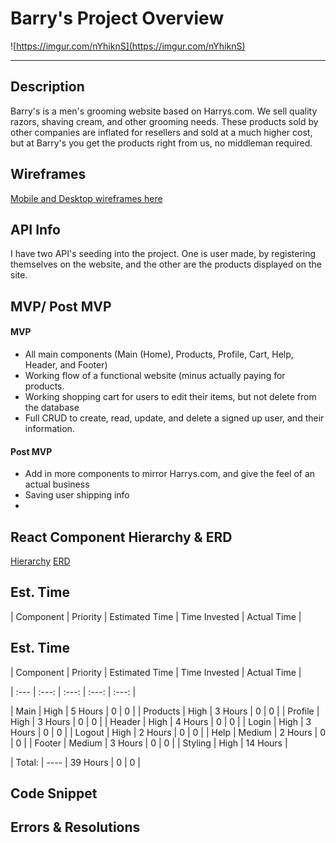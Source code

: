 # Barry's Project Overview
![https://imgur.com/nYhiknS](https://imgur.com/nYhiknS)
__________________________
  
## Description

Barry's is a men's grooming website based on Harrys.com. We sell quality razors, shaving cream, and other grooming needs. These products sold by other companies are inflated for resellers and sold at a much higher cost, but at Barry's you get the products right from us, no middleman required. 
  

## Wireframes
[Mobile and Desktop wireframes here](https://imgur.com/a/o1Phqxh)
  

## API Info
I have two API's seeding into the project. One is user made, by registering themselves on the website, and the other are the products displayed on the site.


## MVP/ Post MVP

#### MVP
- All main components (Main (Home), Products, Profile, Cart, Help, Header, and Footer)
-  Working flow of a functional website (minus actually paying for products.
- Working shopping cart for users to edit their items, but not delete from the database
- Full CRUD to create, read, update, and delete a signed up user, and their information. 


#### Post MVP
- Add in more components to mirror Harrys.com, and give the feel of an actual business
- Saving user shipping info
- 
 

## React Component Hierarchy & ERD

[Hierarchy](https://imgur.com/dlBnVki)
[ERD](https://imgur.com/AsjCrlm)



  

## Est. Time

  

| Component | Priority | Estimated Time | Time Invested | Actual Time |

## Est. Time

  

| Component | Priority | Estimated Time | Time Invested | Actual Time |

| :--- | :---: | :---: | :---: | :---: |

| Main | High | 5 Hours | 0 | 0 |
| Products | High | 3 Hours | 0 | 0 |
| Profile | High | 3 Hours | 0 | 0 | 
| Header | High | 4 Hours | 0 | 0 | 
| Login | High | 3 Hours | 0 | 0 |
| Logout | High | 2 Hours | 0 | 0 |
| Help | Medium | 2 Hours | 0 | 0 |
| Footer | Medium | 3 Hours | 0 | 0 |
| Styling | High | 14 Hours |

| Total: | ---- | 39 Hours | 0 | 0 |

  

## Code Snippet

  

## Errors & Resolutions

  
